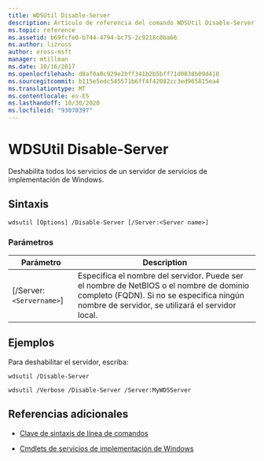 ```yaml
---
title: WDSUtil Disable-Server
description: Artículo de referencia del comando WDSUtil Disable-Server, que deshabilita todos los servicios de un servidor de servicios de implementación de Windows.
ms.topic: reference
ms.assetid: b69fcfe0-b744-4794-bc75-2c9218c0ba66
ms.author: lizross
author: eross-msft
manager: mtillman
ms.date: 10/16/2017
ms.openlocfilehash: d8af0a0c929e2bff341b2b5bff71d0838b09d418
ms.sourcegitcommit: b115e5edc545571b6ff4f42082cc3ed965815ea4
ms.translationtype: MT
ms.contentlocale: es-ES
ms.lasthandoff: 10/30/2020
ms.locfileid: "93070397"
---
```

# <a name="wdsutil-disable-server"></a>WDSUtil Disable-Server

Deshabilita todos los servicios de un servidor de servicios de implementación de Windows.

## <a name="syntax"></a>Sintaxis

```
wdsutil [Options] /Disable-Server [/Server:<Server name>]
```

### <a name="parameters"></a>Parámetros

| Parámetro | Description |
|--|--|
| [/Server:`<Servername>`] | Especifica el nombre del servidor. Puede ser el nombre de NetBIOS o el nombre de dominio completo (FQDN). Si no se especifica ningún nombre de servidor, se utilizará el servidor local. |

## <a name="examples"></a>Ejemplos

Para deshabilitar el servidor, escriba:

```
wdsutil /Disable-Server
```

```
wdsutil /Verbose /Disable-Server /Server:MyWDSServer
```

## <a name="additional-references"></a>Referencias adicionales

- [Clave de sintaxis de línea de comandos](command-line-syntax-key.md)

- [Cmdlets de servicios de implementación de Windows](/powershell/module/wds)
